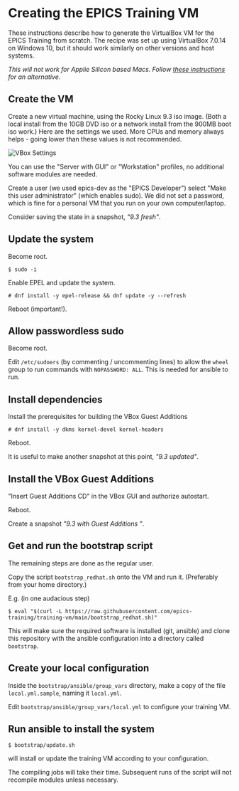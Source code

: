 # Creating the EPICS Training VM

These instructions describe how to generate the VirtualBox VM
for the EPICS Training from scratch.
The recipe was set up using VirtualBox 7.0.14 on Windows 10,
but it should work similarly on other versions and host systems.

*This will not work for Applie Silicon based Macs. Follow
[these instructions](/doc/creating-vm-from-scratch-apple-silicon.md) for an alternative.*

## Create the VM

Create a new virtual machine, using the Rocky Linux 9.3 iso image.
(Both a local install from the 10GB DVD iso
or a network install from the 900MB boot iso work.)
Here are the settings we used.
More CPUs and memory always helps -
going lower than these values is not recommended.

![VBox Settings](/doc/training-vm-parameters.png?raw=true "VBox Settings")

You can use the "Server with GUI" or "Workstation" profiles,
no additional software modules are needed.

Create a user (we used epics-dev as the "EPICS Developer")
select "Make this user administrator" (which enables sudo).
We did not set a password, which is fine for a personal VM
that you run on your own computer/laptop.

Consider saving the state in a snapshot, *"9.3 fresh"*.

## Update the system

Become root.
```
$ sudo -i
```

Enable EPEL and update the system.
```
# dnf install -y epel-release && dnf update -y --refresh
```

Reboot (important!).

## Allow passwordless sudo

Become root.

Edit `/etc/sudoers` (by commenting / uncommenting lines)
to allow the `wheel` group to run commands with `NOPASSWORD: ALL`.
This is needed for ansible to run.

## Install dependencies

Install the prerequisites for building the VBox Guest Additions
```
# dnf install -y dkms kernel-devel kernel-headers
```

Reboot.

It is useful to make another snapshot at this point, *"9.3 updated"*.

## Install the VBox Guest Additions

"Insert Guest Additions CD" in the VBox GUI and authorize autostart.

Reboot.

Create a snapshot *"9.3 with Guest Additions <VBox version>"*.

## Get and run the bootstrap script

The remaining steps are done as the regular user.

Copy the script `bootstrap_redhat.sh` onto the VM and run it.
(Preferably from your home directory.)

E.g. (in one audacious step)
```
$ eval "$(curl -L https://raw.githubusercontent.com/epics-training/training-vm/main/bootstrap_redhat.sh)"
```

This will make sure the required software is installed (git, ansible)
and clone this repository with the ansible configuration
into a directory called `bootstrap`.

## Create your local configuration

Inside the `bootstrap/ansible/group_vars` directory,
make a copy of the file `local.yml.sample`, naming it `local.yml`.

Edit `bootstrap/ansible/group_vars/local.yml`
to configure your training VM.

## Run ansible to install the system

```
$ bootstrap/update.sh
```
will install or update the training VM according to your configuration.

The compiling jobs will take their time.
Subsequent runs of the script will not recompile modules unless necessary.
